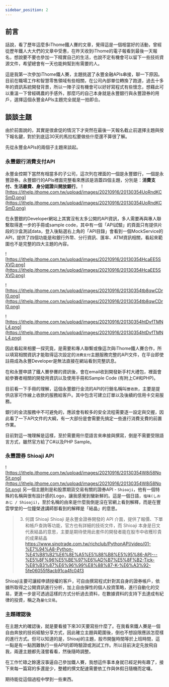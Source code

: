 ```yaml
---
sidebar_position: 2
---
```

## 前言
話說，看了歷年這麼多iThome鐵人賽的文章，覺得這是一個相當好的活動，曾經從歷年鐵人大大們的文章中受惠，在昨天收到iThome的電子報看到最後一天報名，想說要不要也參加一下精實自己的生活，也說不定有機會可以留下一些技術資源文件，希望總會有一天也能夠幫到有需要的人。

這是我第一次參加iThome鐵人賽，主題挑選了永豐金融APIs串接，聊一下原因。目前在職場工作和智慧零售領域有些相關，在公司內部單位轉換了跑道，過去十多年的資訊系統開發背景，所以一陣子沒有機會可以好好寫程式有些懷念，想藉此可以重溫一下曾經碼農的手感外，那麼巧的自己本身就是永豐銀行與永豐證券的用戶，選擇這個永豐金APIs主題完全就是一拍即合。

## 談談主題
由於前面說的，其實是很倉促的情況下才突然在最後一天報名截止前選擇主題與按下報名鍵，對於到底這30天的馬拉松要做些什麼還不算很了解。

先從永豐金APIs的兩個子主題來談起。

### 永豐銀行消費支付API

永豐金控期下當然有相當多的子公司，這次列在裡面的一個是永豐銀行，一個是永豐證券。永豐銀行的APIs裡面完整看來應該是涵蓋四個主題，分別是：**消費支付、生活繳費、身分認證**與**開放銀行**。
![https://ithelp.ithome.com.tw/upload/images/20210916/20130354UoRndKCSmD.png](https://ithelp.ithome.com.tw/upload/images/20210916/20130354UoRndKCSmD.png)

在永豐銀的Developer網站上其實沒有太多公開的API資訊，多人需要再與專人聯繫取得進一步的手冊或sample code，其中有一個「API試驗」的頁面只有提供片段的沙盒測試data，登入後點選右上角的「API目錄」會看到一個MockService的API，提供了四個功能是和銀行外幣、分行資訊、匯率、ATM資訊相關，看起來範圍也不是完整的四大主題的內容。

![https://ithelp.ithome.com.tw/upload/images/20210916/20130354HcaEE5SXVD.png](https://ithelp.ithome.com.tw/upload/images/20210916/20130354HcaEE5SXVD.png)

![https://ithelp.ithome.com.tw/upload/images/20210916/20130354tb8qwCDrl0.png](https://ithelp.ithome.com.tw/upload/images/20210916/20130354tb8qwCDrl0.png)

![https://ithelp.ithome.com.tw/upload/images/20210916/20130354htDvfTMNL4.png](https://ithelp.ithome.com.tw/upload/images/20210916/20130354htDvfTMNL4.png)

因此看起來相要一探究竟，是需要和專人聯繫或像這次與iThome鐵人賽合作，所以填寫相關資訊才能取得這次設定的`消費支付`主題服務完整的API文件，在平台即使註冊成為永豐Developer是無法直接在網站看到完整訊息。

在和永豐申請了鐵人賽參賽的資訊後，會在email收到開發新手村大禮包，裡面會給參賽者相關的開發用資訊以及使用手冊和Sample Code (有附上C#和PHP)。

目前看一下手冊的理解，這個永豐銀行金流的API的行銷名稱叫`豐收款`，主要是提供店家可作線上收款的服務給客戶。其中包含可建立訂單以及後續的信用卡交易服務。

銀行的金流服務中不可避免的，應該會有較多的安全流程需要逐一設定與交握，因此看了一下API文件的大綱，有一大部份是會需要先搞定一些進行消費支費的前置作業。

目前對這一塊理解是這樣，至於需要用什麼語言來串接與撰寫，倒是不需要受限語言方式，雖然官方給了C#以及PHP Sample。

### 永豐證券 Shioaji API

![https://ithelp.ithome.com.tw/upload/images/20210916/20130354W8i58No5it.png](https://ithelp.ithome.com.tw/upload/images/20210916/20130354W8i58No5it.png)
另一個主題則是和股票期貨交易有關的證券API - `Shioaji`，他有一個特殊的名稱與很有設計感的Logo，讓我感覺到蠻新鮮的。這是一個日語，`塩味(しおあじ / Shioaji)`，至於名稱的由來是什麼我倒是沒在官網上看到解釋，而是在豐雲學堂的一位鐘榮達講師那看到的解釋是「結晶」的意思。
> 3. 何謂 Shioaji
> Shioaji 是永豐金證券開發的 API 介面，提供了報價、下單和帳戶查詢等功能，官方也有詳細的技術文件，而 Shioaji 本身是日文代表結晶的意思，主要是期待使用此套件的開發者能在股市中收穫珍貴的成果結晶
> https://www.sinotrade.com.tw/richclub/PythonAPI/video/01-%E7%94%A8-Python-%E4%B8%B2%E6%8E%A5%E5%88%B8%E5%95%86-API---%E5%8F%96%E5%BE%97%E6%AD%B7%E5%8F%B2-Tick-%E8%B3%87%E6%96%99%E8%88%87-K-%E6%A3%92-5fe06055f8acb91ca4fc04f3

Shioaji主要可讓經申請授權的客戶，可自由撰寫程式針對其自身的證券帳戶，依據所取得之公開資訊進行分析，加上自由彈性的個人投資策略，進行自動化的交易，更進一步是可透過這樣的方式分析過去資料，在數據資料的支持下去達成有紀律的投資，稱之為`量化交易`。


### 主題確認後
在主題大約確認後，就是要看接下來30天要寫些什麼了。在我看來鐵人賽是一個自由奔放的技術經驗分享方式，因此確立主題與範圍後，倒也不想設限應該怎麼樣的進行方式。但可以知道的是，Shioaji的主題，股市開盤時間等於上班時間，這一點是有一點困難執行一些API的即時驗證或測試工作。所以目前決定先放飛自我，兩邊主題都先淺嘗看看，然後隨時調整。

在工作忙碌之餘還沒事逼自己參加鐵人賽，我想這件事本身就已經足夠有趣了，接下來每一篇寫的多還是少，整體的撰文配速需要依工作與休假日隨機而定囉。

期待能從這個過程中學到一些東西。